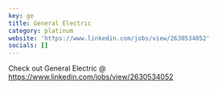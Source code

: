 ```yaml
---
key: ge
title: General Electric
category: platinum
website: 'https://www.linkedin.com/jobs/view/2630534052'
socials: []
---
```


Check out General Electric @ https://www.linkedin.com/jobs/view/2630534052
